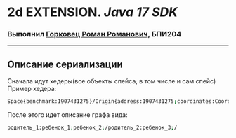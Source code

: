 # **2d EXTENSION**. _Java 17 SDK_
### Выполнил [Горковец Роман Романович](https://vk.com/mordapikachu), БПИ204

***

## Описание сериализации

Сначала идут хедеры(все объекты спейса, в том числе и сам спейс)
Пример хедера: 
```sh
Space{benchmark:1907431275}/Origin{address:1907431275;coordinates:Coordinates{x:0,000000;y:0,000000}}/
```
После этого идет описание графа вида:
```sh
родитель_1:ребенок_1;ребенок_2;/родитель_2:ребенок_3;/
```
